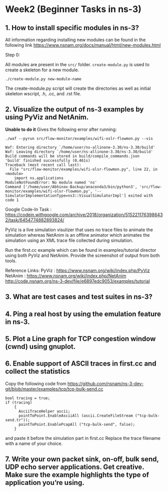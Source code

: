 # Week2 (Beginner Tasks in ns-3)

## 1. How to install specific modules in ns-3?
All information regarding installing new modules can be found in the following link
https://www.nsnam.org/docs/manual/html/new-modules.html

Step 0:

All modules are present in the ```src/``` folder.
```create-module.py``` is used to create a skeleton for a new module.
```
./create-module.py new-module-name
```
The create-module.py script will create the directories as well as initial skeleton wscript,
.h, .cc, and .rst file.


## 2. Visualize the output of ns-3 examples by using PyViz and NetAnim.
**Unable to do it**
Gives the following error after running:
```
./waf --pyrun src/flow-monitor/examples/wifi-oslr-flowmon.py --vis
```
```
Waf: Entering directory `/home/user/ns-allinone-3.30/ns-3.30/build'
Waf: Leaving directory `/home/user/ns-allinone-3.30/ns-3.30/build'
Build commands will be stored in build/compile_commands.json
'build' finished successfully (0.461s)
Traceback (most recent call last):
  File "src/flow-monitor/examples/wifi-olsr-flowmon.py", line 22, in <module>
    import ns.applications
ModuleNotFoundError: No module named 'ns'
Command ['/home/user/Abhinav-Backup/anaconda3/bin/python3', 'src/flow-monitor/examples/wifi-olsr-flowmon.py', '--SimulatorImplementationType=ns3::VisualSimulatorImpl'] exited with code 1
```
Google Code-In Task : https://codein.withgoogle.com/archive/2018/organization/5152211763986432/task/6454774882893824/

PyViz is a live simulation visulizer that uses no trace files to animate the simulation whereas NetAnim is an offline animator which animates the simulation using an XML trace file collected during simulation.

Run the first.cc example which can be found in examples/tutorial director using both PyViz and NetAnim. Provide the screenshot of output from both tools.

Reference Links:
PyViz : https://www.nsnam.org/wiki/index.php/PyViz
NetAnim : https://www.nsnam.org/wiki/index.php/NetAnim
http://code.nsnam.org/ns-3-dev/file/e6897edc9053/examples/tutorial



## 3. What are test cases and test suites in ns-3?


## 4. Ping a real host by using the emulation feature in ns-3.


## 5. Plot a Line graph for TCP congestion window (cwnd) using gnuplot.

## 6. Enable support of ASCII traces in first.cc and collect the statistics
Copy the following code from https://github.com/nsnam/ns-3-dev-git/blob/master/examples/tcp/tcp-bulk-send.cc
```
bool tracing = true;
if (tracing)
    {
      AsciiTraceHelper ascii;
      pointToPoint.EnableAsciiAll (ascii.CreateFileStream ("tcp-bulk-send.tr"));
      pointToPoint.EnablePcapAll ("tcp-bulk-send", false);
    }
```

and paste it before the simulation part in first.cc
Replace the trace filename with a name of your choice.

## 7. Write your own packet sink, on-off, bulk send, UDP echo server applications. Get creative. Make sure the example highlights the type of application you’re using.
